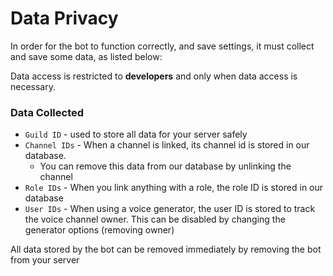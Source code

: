 # Data Privacy

In order for the bot to function correctly, and save settings, it must collect and save some data, as listed below:

Data access is restricted to **developers** and only when data access is necessary.

### Data Collected

* `Guild ID` - used to store all data for your server safely
* `Channel IDs` - When a channel is linked, its channel id is stored in our database.&#x20;
  * You can remove this data from our database by unlinking the channel
* `Role IDs` - When you link anything with a role, the role ID is stored in our database
* `User IDs` - When using a voice generator, the user ID is stored to track the voice channel owner. This can be disabled by changing the generator options (removing owner)

All data stored by the bot can be removed immediately by removing the bot from your server
